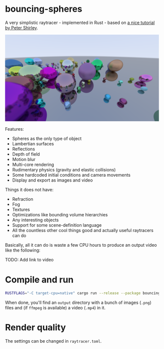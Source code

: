 # bouncing-spheres

A very simplistic raytracer - implemented in Rust - based on [a nice tutorial by Peter Shirley](https://raytracing.github.io/books/RayTracingInOneWeekend.html).

![example](images/example.png)

Features:
- Spheres as the only type of object
- Lambertian surfaces
- Reflections
- Depth of field
- Motion blur
- Multi-core rendering
- Rudimentary physics (gravity and elastic collisions)
- Some hardcoded initial conditions and camera movements
- Display and export as images and video

Things it does not have:
- Refraction
- Fog
- Textures
- Optimizations like bounding volume hierarchies
- Any interesting objects
- Support for some scene-definition language
- All the countless other cool things good and actually useful raytracers can do

Basically, all it can do is waste a few CPU hours to produce an output video like the following:

TODO: Add link to video

# Compile and run

```bash
RUSTFLAGS="-C target-cpu=native" cargo run --release --package bouncing-spheres --bin main
```

When done, you'll find an `output` directory with a bunch of images (`.png`) files and (if `ffmpeg` is available) a video (`.mp4`) in it.

# Render quality

The settings can be changed in `raytracer.toml`.
